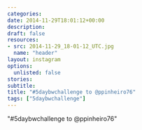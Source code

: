 ```yaml
---
categories:
date: 2014-11-29T18:01:12+00:00
description:
draft: false
resources:
- src: 2014-11-29_18-01-12_UTC.jpg
  name: "header"
layout: instagram
options:
  unlisted: false
stories:
subtitle:
title: "#5daybwchallenge to @ppinheiro76"
tags: ["5daybwchallenge"]
---
```


"#5daybwchallenge to @ppinheiro76"
